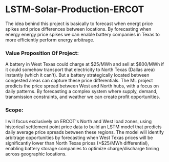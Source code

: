 # LSTM-Solar-Production-ERCOT

The idea behind this project is basically to forecast when energt price spikes and price differences between locations. By forecasting when energy energy price spikes we can enable battery companies in Texas to more efficiently perform energy arbitrage.

### Value Proposition Of Project:

A battery in West Texas could charge at $25/MWh and sell at $800/MWh if it could somehow transport that electricity to North Texas (Dallas area) instantly (which it can't). But a battery strategically located between congested areas can capture these price differentials. The ML project predicts the price spread between West and North hubs, with a focus on daily patterns.
By forecasting a complex system where supply, demand, transmission constraints, and weather we can create profit opportunities.

### Scope:

I will focus exclusively on ERCOT's North and West load zones, using historical settlement point price data to build an LSTM model that predicts daily average price spreads between these regions. The model will identify arbitrage opportunities by forecasting when West Texas prices will be significantly lower than North Texas prices (>$25/MWh differential), enabling battery storage companies to optimize charge/discharge timing across geographic locations.

